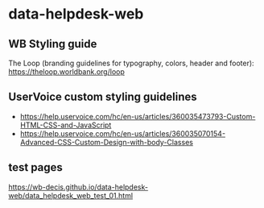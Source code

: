# data-helpdesk-web

## WB Styling guide
The Loop (branding guidelines for typography, colors, header and footer): https://theloop.worldbank.org/loop

## UserVoice custom styling guidelines
- https://help.uservoice.com/hc/en-us/articles/360035473793-Custom-HTML-CSS-and-JavaScript
- https://help.uservoice.com/hc/en-us/articles/360035070154-Advanced-CSS-Custom-Design-with-body-Classes 

## test pages
https://wb-decis.github.io/data-helpdesk-web/data_helpdesk_web_test_01.html

